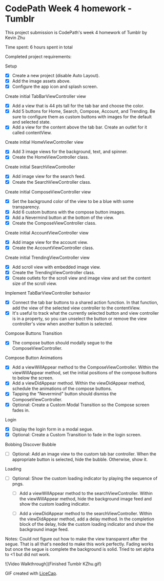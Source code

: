 # CodePath Week 4 homework - Tumblr 

This project submission is CodePath's week 4 homework of Tumblr by Kevin Zhu

Time spent: 6 hours spent in total

 Completed project requirements:

Setup
 * [x] Create a new project (disable Auto Layout).
 * [x] Add the image assets above.
 * [x] Configure the app icon and splash screen.

Create initial TabBarViewController view
 * [x] Add a view that is 44 pts tall for the tab bar and choose the color.
 * [x] Add 5 buttons for Home, Search, Compose, Account, and Trending. Be sure to configure them as custom buttons with images for the default and selected state.
 * [x] Add a view for the content above the tab bar. Create an outlet for it called contentView.

Create initial HomeViewController view
 * [x] Add 3 image views for the background, text, and spinner.
 * [x] Create the HomeViewController class.

Create initial SearchViewController
 * [x] Add image view for the search feed.
 * [x] Create the SearchViewController class.

Create initial ComposeViewController view
 * [x] Set the background color of the view to be a blue with some transparency.
 * [x] Add 6 custom buttons with the compose button images.
 * [x] Add a Nevermind button at the bottom of the view.
 * [x] Create the ComposeViewController class.

Create initial AccountViewController view
 * [x] Add image view for the account view.
 * [x] Create the AccountViewController class.

Create initial TrendingViewController view
 * [x] Add scroll view with embedded image view.
 * [x] Create the TrendingViewController class.
 * [x] Create outlets for the scroll view and image view and set the content size of the scroll view.

Implement TabBarViewController behavior
 * [x] Connect the tab bar buttons to a shared action function. In that function, add the view of the selected view controller to the contentView.
 * [x] It's useful to track what the currently selected button and view controller is in a property, so you can unselect the button or remove the view controller's view when another button is selected.

Compose Buttons Transition
 * [x] The compose button should modally segue to the ComposeViewController.

Compose Button Animations
 * [x] Add a viewWillAppear method to the ComposeViewController. Within the viewWillAppear method, set the initial positions of the compose buttons to below the screen.
 * [x] Add a viewDidAppear method. Within the viewDidAppear method, schedule the animations of the compose buttons.
 * [x] Tapping the "Nevermind" button should dismiss the ComposeViewController.
 * [x] Optional: Create a Custom Modal Transition so the Compose screen fades in.

Login
 * [x] Display the login form in a modal segue.
 * [x] Optional: Create a Custom Transition to fade in the login screen.

Bobbing Discover Bubble
 * [ ] Optional: Add an image view to the custom tab bar controller. When the appropriate button is selected, hide the bubble. Otherwise, show it.

Loading
 * [ ] Optional: Show the custom loading indicator by playing the sequence of pngs.
   * [ ] Add a viewWillAppear method to the searchViewController. Within the viewWillAppear method, hide the background image feed and show the custom loading indicator.
   * [ ] Add a viewDidAppear method to the searchViewController. Within the viewDidAppear method, add a delay method. In the completion block of the delay, hide the custom loading indicator and show the background image feed.

 
Notes:
Could not figure out how to make the view transparent after the segue. That is all that's needed to make this work perfectly. Fading works but once the segue is complete the background is solid. Tried to set alpha to <1 but did not work. 


![Video Walkthrough](Finished Tumblr KZhu.gif)

GIF created with [LiceCap](http://www.cockos.com/licecap/).
